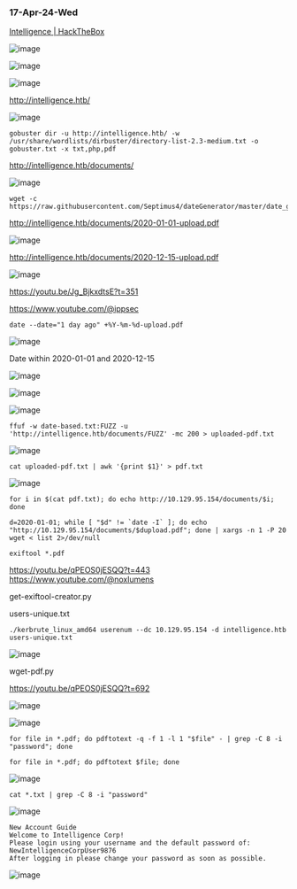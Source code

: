 ### 17-Apr-24-Wed

[Intelligence | HackTheBox](https://app.hackthebox.com/machines/Intelligence)

![image](https://github.com/r1skkam/HackTheBox-Walkthroughs/assets/58542375/c0bc425d-5177-4221-ba78-5f8c58c6bf9f)

![image](https://github.com/r1skkam/HackTheBox-Walkthroughs/assets/58542375/ad99ed03-4ed8-4b8a-9332-413eb4fbd3bb)

![image](https://github.com/r1skkam/HackTheBox-Walkthroughs/assets/58542375/1f003e13-d59c-41a0-b223-153d0bdae335)

http://intelligence.htb/

![image](https://github.com/r1skkam/HackTheBox-Walkthroughs/assets/58542375/5f22afe5-782c-4d9d-b28d-592462668bad)

```
gobuster dir -u http://intelligence.htb/ -w /usr/share/wordlists/dirbuster/directory-list-2.3-medium.txt -o gobuster.txt -x txt,php,pdf
```

http://intelligence.htb/documents/

![image](https://github.com/r1skkam/HackTheBox-Walkthroughs/assets/58542375/75adf1b5-2687-4198-bbfa-73a1157267c3)

```
wget -c https://raw.githubusercontent.com/Septimus4/dateGenerator/master/date_generator.py
```

http://intelligence.htb/documents/2020-01-01-upload.pdf

![image](https://github.com/r1skkam/HackTheBox-Walkthroughs/assets/58542375/6cd78017-4e8d-4c08-ae69-a147ed570204)

http://intelligence.htb/documents/2020-12-15-upload.pdf

![image](https://github.com/r1skkam/HackTheBox-Walkthroughs/assets/58542375/8eea40ea-d503-485e-9921-ee4374672e8a)

https://youtu.be/Jg_BjkxdtsE?t=351

https://www.youtube.com/@ippsec

```
date --date="1 day ago" +%Y-%m-%d-upload.pdf
```

![image](https://github.com/r1skkam/HackTheBox-Walkthroughs/assets/58542375/414d971a-10b0-44da-992c-b633cd89ec48)

Date within 2020-01-01 and 2020-12-15

![image](https://github.com/r1skkam/HackTheBox-Walkthroughs/assets/58542375/6e75f8d6-6a82-4eb4-97b4-ed4b8c5ea88f)

![image](https://github.com/r1skkam/HackTheBox-Walkthroughs/assets/58542375/bae32d59-c451-485c-8d0d-7e5435094ded)

![image](https://github.com/r1skkam/HackTheBox-Walkthroughs/assets/58542375/ccfcbcf6-e7dc-4cef-8798-0ed20356c797)

```
ffuf -w date-based.txt:FUZZ -u 'http://intelligence.htb/documents/FUZZ' -mc 200 > uploaded-pdf.txt
```

![image](https://github.com/r1skkam/HackTheBox-Walkthroughs/assets/58542375/e062e195-b6d4-4789-95ca-f23397be730b)

```
cat uploaded-pdf.txt | awk '{print $1}' > pdf.txt
```

![image](https://github.com/r1skkam/HackTheBox-Walkthroughs/assets/58542375/b6bf8ec2-6d63-42c7-beef-5acf526d08fd)

```
for i in $(cat pdf.txt); do echo http://10.129.95.154/documents/$i; done
```

```
d=2020-01-01; while [ "$d" != `date -I` ]; do echo "http://10.129.95.154/documents/$dupload.pdf"; done | xargs -n 1 -P 20 wget < list 2>/dev/null
```

```
exiftool *.pdf
```

https://youtu.be/qPEOS0jESQQ?t=443
https://www.youtube.com/@noxlumens

get-exiftool-creator.py

users-unique.txt

```
./kerbrute_linux_amd64 userenum --dc 10.129.95.154 -d intelligence.htb users-unique.txt
```

![image](https://github.com/r1skkam/HackTheBox-Walkthroughs/assets/58542375/8e75a58f-f599-47f4-bf34-2961a451979e)

wget-pdf.py

https://youtu.be/qPEOS0jESQQ?t=692

![image](https://github.com/r1skkam/HackTheBox-Walkthroughs/assets/58542375/7fa9f8de-80c7-422f-8a24-b0e464f2ede5)

![image](https://github.com/r1skkam/HackTheBox-Walkthroughs/assets/58542375/e4e4e305-63bb-4e6b-9887-e6990450a1b9)

```
for file in *.pdf; do pdftotext -q -f 1 -l 1 "$file" - | grep -C 8 -i "password"; done
```

```
for file in *.pdf; do pdftotext $file; done
```

![image](https://github.com/r1skkam/HackTheBox-Walkthroughs/assets/58542375/a60faa4f-43be-4807-aee1-dfd355e64a17)

```
cat *.txt | grep -C 8 -i "password"
```

![image](https://github.com/r1skkam/HackTheBox-Walkthroughs/assets/58542375/064ed249-aac4-4e4f-a52a-23ba7cb8f154)

```
New Account Guide
Welcome to Intelligence Corp!
Please login using your username and the default password of:
NewIntelligenceCorpUser9876
After logging in please change your password as soon as possible.
```

![image](https://github.com/r1skkam/HackTheBox-Walkthroughs/assets/58542375/42ab4edf-6c22-4b70-bf28-d22f54c5d710)
